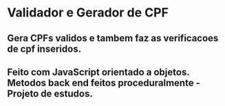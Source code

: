 # Validador e Gerador de CPF

## Gera CPFs validos e tambem faz as verificacoes de cpf inseridos.

## Feito com JavaScript orientado a objetos. Metodos back end feitos proceduralmente - Projeto de estudos.